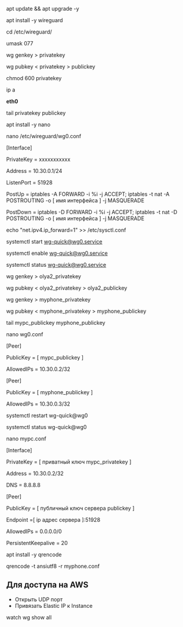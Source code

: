 <!-- Обновляем список пакетов в репозиториях и сами пакеты Ubuntu 22 -->

apt update && apt upgrade -y

<!-- Установим пакет wireguard -->

apt install -y wireguard

<!-- Наша конфигурация будет хранится в каталоге /etc/wireguard/ перейдем в каталог: -->

cd /etc/wireguard/

<!-- Нам потребуется открытый и закрытый ключ для нашего сервера. Сгенерируем их, предварительно выставив правильные права при создании файлов и каталогов командами: -->

umask 077

wg genkey > privatekey

wg pubkey < privatekey > publickey

<!-- Выставим права на приватный ключ: -->

chmod 600 privatekey

<!-- Перед созданием конфигурационного файла нам потребуется наименование нашего сетевого интерфейса. Для того что бы его узнать используем команду: -->

ip a

**eth0**

<!-- Также нам понадобятся открытый и закрытый ключи. Для их вывода я использую tail -->

tail privatekey publickey

<!--
==> privatekey <==
wEkUPJcGPUMkNZK5Kf1Z+QOcbDsydSv5NRJsaGfB90I=

==> publickey <==
G/+R4u9htbGAbNL4BTVK/I9l3WgaW/Tknbd31B9k1nk=
-->

<!-- Для редактирования вы можете использовать текстовый редактор nano. Чтобы установить его нужно выполнить команду: -->

apt install -y nano

<!-- Редактируем конфигурационный файл: -->

nano /etc/wireguard/wg0.conf

<!-- Он должен выглядеть следующим образом: -->

[Interface]

PrivateKey = xxxxxxxxxxx

Address = 10.30.0.1/24

ListenPort = 51928

PostUp = iptables -A FORWARD -i %i -j ACCEPT; iptables -t nat -A POSTROUTING -o [ имя интерфейса ] -j MASQUERADE

PostDown = iptables -D FORWARD -i %i -j ACCEPT; iptables -t nat -D POSTROUTING -o [ имя интерфейса ] -j MASQUERADE

<!-- Включаем ip forwarding -->

echo "net.ipv4.ip_forward=1" >> /etc/sysctl.conf

<!-- Запускаем wireguard службу: -->

systemctl start wg-quick@wg0.service

<!-- Если мы хотим чтобы служба запускалась после перезагрузки сервера то выполняем: -->

systemctl enable wg-quick@wg0.service

<!-- Для того чтобы посмотреть состояние службы: -->

systemctl status wg-quick@wg0.service

<!-- Использую команды для генерации: -->

wg genkey > olya2_privatekey

wg pubkey < olya2_privatekey > olya2_publickey

<!-- Так же сгенерирую ключи чтобы использовать VPN и на телефоне: -->

wg genkey > myphone_privatekey

wg pubkey < myphone_privatekey > myphone_publickey

<!-- Выведем открытые ключи на экран. Они понадобятся нам для того, чтобы добавить узлы в нашу сеть: -->

tail mypc_publickey myphone_publickey

<!-- ==> mypc_publickey <==
c/7q/LCA7ua7bycuNyUnTdmlabHXiVty3prtcwcoHxo=

==> myphone_publickey <==
+KBpfRXbPRJp8V48RtArKqs7l6F6d9HGJp8LQ6KOvmQ= -->

<!-- Отредактируем наш конфигурационный файл: -->

nano wg0.conf

<!-- Добавим строки: -->

[Peer]

PublicKey = [ mypc_publickey ]

AllowedIPs = 10.30.0.2/32

[Peer]

PublicKey = [ myphone_publickey ]

AllowedIPs = 10.30.0.3/32

<!-- Сохраним файл и перезапустим нашу службу: -->

systemctl restart wg-quick@wg0

<!-- Проверим что все прошло успешно: -->

systemctl status wg-quick@wg0

<!-- Статус должен быть active


Перезагрузку службы требуется делать каждый раз после редактирования файла конфигурации сервера (wg0.conf)


Далее создадим конфигурации для клиентов (в моем случае мой пк и телефон). Я сделаю это так же на сервере.-->

nano mypc.conf

<!-- ==> mypc_privatekey <==
EKQ2KTgjdulUaSPYcM7K4hWVGI8EL6Ec+YlJu1kvTWs=

==> myphone_privatekey <==
CKshjUF6yCc0vPdJ0cFbbXdNLCM4EFabvmzyJdzcs1Y= -->

[Interface]

PrivateKey = [ приватный ключ mypc_privatekey ]

Address = 10.30.0.2/32

DNS = 8.8.8.8

[Peer]

PublicKey = [ публичный ключ сервера publickey ]

Endpoint =[ ip адрес сервера ]:51928

AllowedIPs = 0.0.0.0/0

PersistentKeepalive = 20

<!-- В поле Endpoint можно увидеть IP- адрес сервера - это IP-адрес, по которому мы подключались по SSH. Чтобы увидеть интерфейсы и адреса можно использовать команду ip a


Аналогичную конфигурацию создаем для нашего телефона. Только требуется изменить адрес. Для пк был 10.30.0.2/32, а в конфигурации для телефона сделаем 10.30.0.3/32. Так же если захотим использовать VPN на других устройствах то при создании конфигураций следует добавлять другие адреса в поле Address в конфигурационных файлах и файле конфигурации сервера wg0.conf поле AllowedIPs  -->

<!-- Для подключения устанавливаем клиент wireguard https://www.wireguard.com/install/

В приложении на Windows добавляем новый тоннель и вписываем конфигурацию которую создали в файле mypc.conf -->

<!-- Чтобы удобно добавить VPN на телефон, на сервере установим программу для генерации qr кодов: -->

apt install -y qrencode

<!-- Находясь в каталоге с конфигурацией выполним: -->

qrencode -t ansiutf8 -r myphone.conf

## Для доступа на AWS

- Открыть UDP порт
- Привязать Elastic IP к Instance

<!-- Для наблюдения за статистикой -->

watch wg show all
